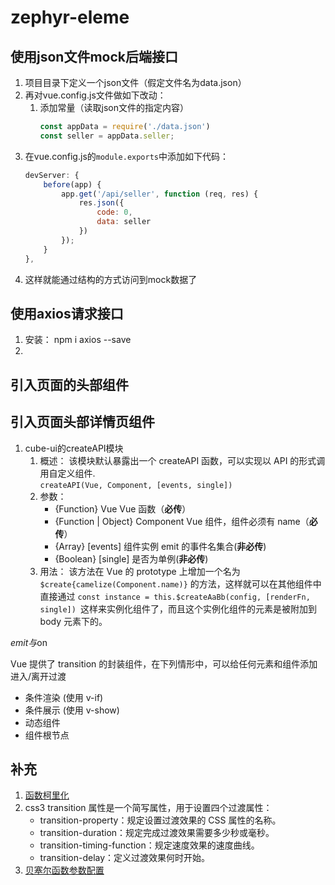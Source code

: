 # zephyr-eleme

## 使用json文件mock后端接口
1. 项目目录下定义一个json文件（假定文件名为data.json）
1. 再对vue.config.js文件做如下改动：
    1. 添加常量（读取json文件的指定内容）
        ```js
        const appData = require('./data.json')
        const seller = appData.seller;
        ```
1. 在vue.config.js的```module.exports```中添加如下代码：
    ``` js
    devServer: {
        before(app) {
            app.get('/api/seller', function (req, res) {
                res.json({
                    code: 0,
                    data: seller
                })
            });
        }
    },
    ```
1. 这样就能通过结构的方式访问到mock数据了

## 使用axios请求接口
1. 安装：
    npm i axios --save
1. 

## 引入页面的头部组件

## 引入页面头部详情页组件
1. cube-ui的createAPI模块  
    1. 概述：
        该模块默认暴露出一个 createAPI 函数，可以实现以 API 的形式调用自定义组件.  
        ```createAPI(Vue, Component, [events, single])```  
    1. 参数：
        * {Function} Vue Vue 函数（**必传**）
        * {Function | Object} Component Vue 组件，组件必须有 name（**必传**）
        * {Array} [events] 组件实例 emit 的事件名集合(**非必传**)
        * {Boolean} [single] 是否为单例(**非必传**)
    1. 用法： 该方法在 Vue 的 prototype 上增加一个名为 ```$create{camelize(Component.name)}``` 的方法，这样就可以在其他组件中直接通过 ```const instance = this.$createAaBb(config, [renderFn, single]) ```这样来实例化组件了，而且这个实例化组件的元素是被附加到 body 元素下的。

$emit与$on

Vue 提供了 transition 的封装组件，在下列情形中，可以给任何元素和组件添加进入/离开过渡
* 条件渲染 (使用 v-if)
* 条件展示 (使用 v-show)
* 动态组件
* 组件根节点

## 补充
1. [函数柯里化](https://zhuanlan.zhihu.com/p/50247174)
1. css3 transition 属性是一个简写属性，用于设置四个过渡属性：
    * transition-property：规定设置过渡效果的 CSS 属性的名称。
    * transition-duration：规定完成过渡效果需要多少秒或毫秒。
    * transition-timing-function：规定速度效果的速度曲线。
    * transition-delay：定义过渡效果何时开始。
1. [贝塞尔函数参数配置](https://cubic-bezier.com)